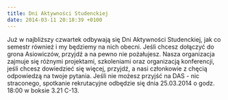 ```yaml
---
title: Dni Aktywności Studenckiej
date: 2014-03-11 20:18:39 +0100
---
```

Już w najbliższy czwartek odbywają się Dni Aktywności Studenckiej, jak co semestr również i my będziemy na nich obecni. Jeśli chcesz dołączyć do grona Asiowiczów, przyjdź a na pewno nie pożałujesz. Nasza organizacja zajmuje się różnymi projektami, szkoleniami oraz organizacją konferencji, jeśli chcesz dowiedzieć się więcej, przyjdź, a nasi członkowie z chęcią odpowiedzą na twoje pytania. Jeśli nie możesz przyjść na DAS - nic straconego, spotkanie rekrutacyjne odbędzie się dnia 25.03.2014 o godz. 18:00 w boksie 3.21 C-13.

